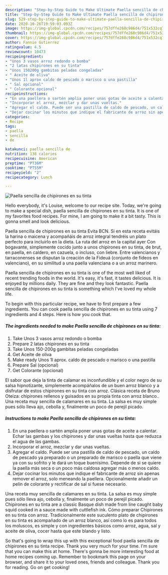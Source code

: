 ```yaml
---
description: "Step-by-Step Guide to Make Ultimate Paella sencilla de chipirones en su tinta"
title: "Step-by-Step Guide to Make Ultimate Paella sencilla de chipirones en su tinta"
slug: 529-step-by-step-guide-to-make-ultimate-paella-sencilla-de-chipirones-en-su-tinta
date: 2020-10-26T19:59:03.093Z
image: https://img-global.cpcdn.com/recipes/757dffe268c986d4/751x532cq70/paella-sencilla-de-chipirones-en-su-tinta-foto-principal.jpg
thumbnail: https://img-global.cpcdn.com/recipes/757dffe268c986d4/751x532cq70/paella-sencilla-de-chipirones-en-su-tinta-foto-principal.jpg
cover: https://img-global.cpcdn.com/recipes/757dffe268c986d4/751x532cq70/paella-sencilla-de-chipirones-en-su-tinta-foto-principal.jpg
author: Fannie Gutierrez
ratingvalue: 4.5
reviewcount: 10473
recipeingredient:
- "Unos 3 vasos arroz redondo o bomba"
- "2 latas chipirones en su tinta"
- "Unos 150200g gambitas peladas congeladas"
- " Aceite de oliva"
- "Unos 1l aprox caldo de pescado o marisco o una pastilla"
- " Sal opcional"
- " Colorante opcional"
recipeinstructions:
- "En una paellera o sartén amplia poner unas gotas de aceite a calentar. Echar las gambas y los chipirones y dar unas vueltas hasta que reduzca el agua de las gambas."
- "Incorporar el arroz, mezclar y dar unas vueltas."
- "Agregar el caldo. Puede ser una pastilla de caldo de pescado, un caldo de pescado ya preparado o un preparado de marisco o paella que viene ya con su sofrito y le dará un toque buenísimo. Depende de si se quiere la paella más seca o un poco más caldosa agregar más o menos caldo."
- "Dejar cocinar los minutos que indique el fabricante de arroz sin apenas remover el arroz, solo meneando la paellera. Opcionalmente añadir un pelín de colorante y rectificar de sal si fuese necesario."
categories:
- Recipe
tags:
- paella
- sencilla
- de

katakunci: paella sencilla de 
nutrition: 138 calories
recipecuisine: American
preptime: "PT36M"
cooktime: "PT55M"
recipeyield: "2"
recipecategory: Lunch

---
```



![Paella sencilla de chipirones en su tinta](https://img-global.cpcdn.com/recipes/757dffe268c986d4/751x532cq70/paella-sencilla-de-chipirones-en-su-tinta-foto-principal.jpg)

Hello everybody, it's Louise, welcome to our recipe site. Today, we're going to make a special dish, paella sencilla de chipirones en su tinta. It is one of my favorites food recipes. For mine, I am going to make it a bit tasty. This is gonna smell and look delicious.

Paella sencilla de chipirones en su tinta Evita BCN. Si en esta receta evitáis la harina o maicena y acompañáis de arroz integral tendréis un plato perfecto para incluirlo en la dieta. La ruta del arroz en la capital ayer Con bogavante, simplemente cocido junto a unos chipirones en su tinta, de brut, en paella, en caldero, en cazuela, o incluso, con liebre. Entre valencianos y tarraconenses se disputan la creación de la Fideuá (conjunto de fideos en valenciano), en su similitud a una paella valenciana o a un arroz marinero.

Paella sencilla de chipirones en su tinta is one of the most well liked of recent trending foods in the world. It's easy, it's fast, it tastes delicious. It is enjoyed by millions daily. They are fine and they look fantastic. Paella sencilla de chipirones en su tinta is something which I've loved my whole life.


To begin with this particular recipe, we have to first prepare a few ingredients. You can cook paella sencilla de chipirones en su tinta using 7 ingredients and 4 steps. Here is how you cook that.

<!--inarticleads1-->

##### The ingredients needed to make Paella sencilla de chipirones en su tinta:

1. Take Unos 3 vasos arroz redondo o bomba
1. Prepare 2 latas chipirones en su tinta
1. Take Unos 150-200g gambitas peladas congeladas
1. Get  Aceite de oliva
1. Make ready Unos 1l aprox. caldo de pescado o marisco o una pastilla
1. Prepare  Sal (opcional)
1. Get  Colorante (opcional)


El sabor que deja la tinta de calamar es inconfundible y el color negro de su salsa hipnotizante, simplemente acompáñalos de un buen arroz blanco y a disfrutar de estos chipirones en su tinta con arroz. Clásica receta de Bruno Oteiza: chipirones rellenos y guisados en su propia tinta con arroz blanco.. Una receta muy sencilla de calamares en su tinta. La salsa es muy simple pues sólo lleva ajo, cebolla y, finalmente un poco de perejil picado. 

<!--inarticleads2-->

##### Instructions to make Paella sencilla de chipirones en su tinta:

1. En una paellera o sartén amplia poner unas gotas de aceite a calentar. Echar las gambas y los chipirones y dar unas vueltas hasta que reduzca el agua de las gambas.
1. Incorporar el arroz, mezclar y dar unas vueltas.
1. Agregar el caldo. Puede ser una pastilla de caldo de pescado, un caldo de pescado ya preparado o un preparado de marisco o paella que viene ya con su sofrito y le dará un toque buenísimo. Depende de si se quiere la paella más seca o un poco más caldosa agregar más o menos caldo.
1. Dejar cocinar los minutos que indique el fabricante de arroz sin apenas remover el arroz, solo meneando la paellera. Opcionalmente añadir un pelín de colorante y rectificar de sal si fuese necesario.


Una receta muy sencilla de calamares en su tinta. La salsa es muy simple pues sólo lleva ajo, cebolla y, finalmente un poco de perejil picado. Chipirones en su tinta are a classic Basque dish made from line caught baby squid cooked in a sauce made with cuttlefish ink. Cómo preparar Chipirones en su tinta con arroz. Tradicionalmente este suculento plato de chipirones en su tinta es acompañado de un arroz blanco, así como lo es para todos los moluscos, es simple y con ingredientes básicos como arroz, agua, sal y aceite de oliva, cocer hasta que este blando y listo. 

So that's going to wrap this up with this exceptional food paella sencilla de chipirones en su tinta recipe. Thank you very much for your time. I'm sure that you can make this at home. There's gonna be more interesting food at home recipes coming up. Remember to bookmark this page on your browser, and share it to your loved ones, friends and colleague. Thank you for reading. Go on get cooking!
